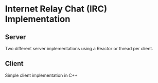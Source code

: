 
# Internet Relay Chat (IRC) Implementation

## Server

Two different server implementations using a Reactor or thread per client.

## Client

Simple client implementation in C++
